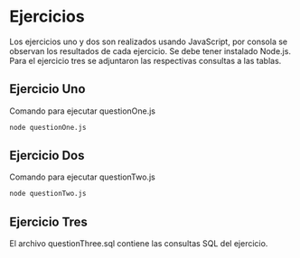 # Ejercicios

Los ejercicios uno y dos son realizados usando JavaScript, por consola se observan los resultados de cada ejercicio. Se debe tener instalado Node.js. Para el ejercicio tres se adjuntaron las respectivas consultas a las tablas.

## Ejercicio Uno

Comando para ejecutar questionOne.js

```sh
node questionOne.js
```
## Ejercicio Dos

Comando para ejecutar questionTwo.js

```sh
node questionTwo.js
```
## Ejercicio Tres

El archivo questionThree.sql contiene las consultas SQL del ejercicio.
